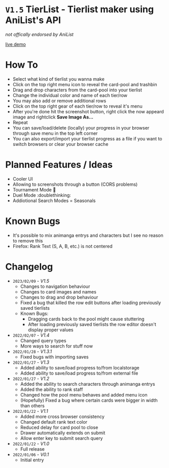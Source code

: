 # `V1.5` TierList - Tierlist maker using AniList's API

_not offically endorsed by AniList_

[live demo](https://anzuftnw.github.io/live-demo/tl/)

# How To

- Select what kind of tierlist you wanna make
- Click on the top right menu icon to reveal the card-pool and trashbin
- Drag and drop characters from the card-pool into your tierlist
- Change the individual color and name of each tier/row
- You may also add or remove additional rows
- Click on the top right gear of each tier/row to reveal it's menu
- After you're done hit the screenshot button, right click the now appeard image and rightclick **Save Image As...**
- Repeat
- You can save/load/delete (locally) your progress in your browser through save menu in the top left corner
- You can also export/import your tierlist progress as a file if you want to switch browsers or clear your browser cache

# Planned Features / Ideas

- Cooler UI
- Allowing to screenshots through a button (CORS problems)
- Tournament Mode :thinking:
- Duel Mode :doublethinking:
- Addiotional Search Modes = Seasonals

# Known Bugs

- It's possible to mix animanga entrys and characters but I see no reason to remove this
- Firefox: Rank Text (S, A, B, etc.) is not centered

# Changelog


- `2023/02/09` - _V1.5_
  - Changes to navigation behaviour
  - Changes to card images and names
  - Changes to drag and drop behaviour
  - Fixed a bug that killed the row edit buttons after loading previously saved tierlists
  - Known Bugs:
    - Dragging cards back to the pool might cause stuttering
    - After loading previously saved tierlists the row editor doesn't display proper values
- `2022/02/07` - _V1.4_
  - Changed query types
  - More ways to search for stuff now
- `2022/01/28` - _V1.3.1_
  - Fixed bugs with importing saves
- `2022/01/27` - _V1.3_
  - Added ability to save/load progress to/from localstorage
  - Added ability to save/load progress to/from external file
- `2022/01/27` - _V1.2_
  - Added the ability to search characters through animanga entrys
  - Added the ability to rank staff
  - Changed how the pool menu behaves and added menu icon
  - (Hopefully) Fixed a bug where certain cards were bigger in width than others
- `2022/01/22` - _V1.1_
  - Added more cross browser consistency
  - Changed default rank text color
  - Reduced delay for card pool to close
  - Drawer automatically extends on submit
  - Allow enter key to submit search query
- `2022/01/22` - _V1.0_
  - Full release
- `2022/01/06` - _V0.1_
  - Initial entry
